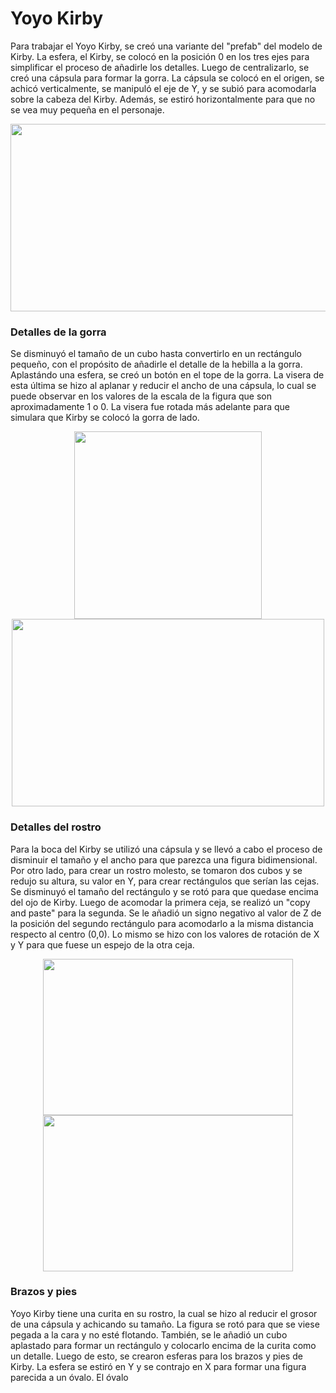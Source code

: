 # Yoyo Kirby

Para trabajar el Yoyo Kirby, se creó una variante del "prefab" del modelo de Kirby. La esfera, el Kirby, se colocó en la posición 0 en los tres ejes para simplificar el proceso de añadirle los detalles. Luego de centralizarlo, se creó una cápsula para formar la gorra. La cápsula se colocó en el origen, se achicó verticalmente, se manipuló el eje de Y, y se subió para acomodarla sobre la cabeza del Kirby. Además, se estiró horizontalmente para que no se vea muy pequeña en el personaje.

<p align="center">
   <img src="https://github.com/user-attachments/assets/e29cce5c-6661-4fbe-86fb-d1694a547fd8" height="300" width="600" />
</p>

### Detalles de la gorra
Se disminuyó el tamaño de un cubo hasta convertirlo en un rectángulo pequeño, con el propósito de añadirle el detalle de la hebilla a la gorra. Aplastándo una esfera, se creó un botón en el tope de la gorra. La visera de esta última se hizo al aplanar y reducir el ancho de una cápsula, lo cual se puede observar en los valores de la escala de la figura que son aproximadamente 1 o 0. La visera fue rotada más adelante para que simulara que Kirby se colocó la gorra de lado.

<p align="center">
   <img src="https://github.com/user-attachments/assets/67aec6ff-6909-4a7e-bb0a-ab69c27840ba" height="300" width="300" />
   <img src="https://github.com/user-attachments/assets/24c7414e-30aa-4450-80da-21619a4b977a" height="300" width="500" />
</p>

### Detalles del rostro
Para la boca del Kirby se utilizó una cápsula y se llevó a cabo el proceso de disminuir el tamaño y el ancho para que parezca una figura bidimensional. Por otro lado, para crear un rostro molesto, se tomaron dos cubos y se redujo su altura, su valor en Y, para crear rectángulos que serían las cejas. Se disminuyó el tamaño del rectángulo y se rotó para que quedase encima del ojo de Kirby. Luego de acomodar la primera ceja, se realizó un "copy and paste" para la segunda. Se le añadió un signo negativo al valor de Z de la posición del segundo rectángulo para acomodarlo a la misma distancia respecto al centro (0,0). Lo mismo se hizo con los valores de rotación de X y Y para que fuese un espejo de la otra ceja. 

<p align="center">
   <img src="https://github.com/user-attachments/assets/7057265f-c832-4351-8cee-720b73c06c0b" height="250" width="400" />
   <img src="https://github.com/user-attachments/assets/9ae2c314-31e4-4ead-ae12-fd764a347599" height="250" width="400" />
</p>

### Brazos y pies
Yoyo Kirby tiene una curita en su rostro, la cual se hizo al reducir el grosor de una cápsula y achicando su tamaño. La figura se rotó para que se viese pegada a la cara y no esté flotando. También, se le añadió un cubo aplastado para formar un rectángulo y colocarlo encima de la curita como un detalle. Luego de esto, se crearon esferas para los brazos y pies de Kirby. La esfera se estiró en Y y se contrajo en X para formar una figura parecida a un óvalo. El óvalo

